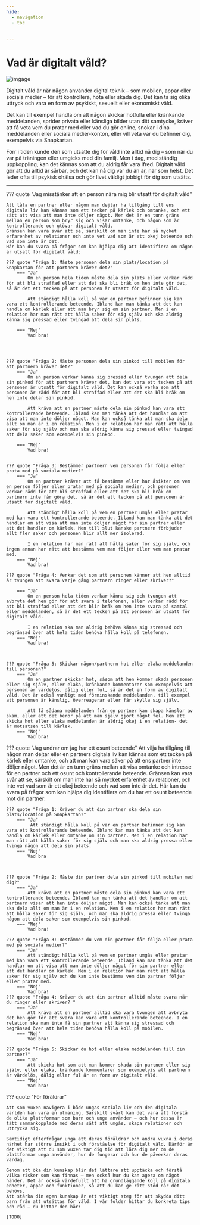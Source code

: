 ```yaml
---
hide:
  - navigation
  - toc


---
```


<div class="container">
    <div class="main_img">
        <h1>Vad är digitalt våld?</h1>
        <img src="./resources/images/ctrl-image-1.jpg" alt="imgage" />
    </div>
</div>


<!--
<div style="
        background-image: url('./resources/images/ctrl-image-1.jpg'); /* Replace with your hero image URL */
        background-size: cover; /* Cover the entire div */
        background-position: center; /* Center the image */
        height: 400px; /* Set the height of the hero section */
        display: flex; /* Use flexbox for centering content */
        align-items: center; /* Center content vertically */
        justify-content: center; /* Center content horizontally */
        color: white; /* Text color */
        text-align: center; /* Center text */
        text-shadow: 2px 2px 4px rgba(0, 0, 0, 0.7); /* Black shadow effect */
        ">
        <h1 style="color:#FF28C3">
            Vad är digitalt våld
        </h1>
</div>

-->

Digitalt våld är när någon använder digital teknik – som mobilen, appar eller sociala medier – för att kontrollera, hota eller skada dig. Det kan ta sig olika uttryck och vara en form av psykiskt, sexuellt eller ekonomiskt våld.


Det kan till exempel handla om att någon skickar hotfulla eller kränkande meddelanden, sprider privata eller känsliga bilder utan ditt samtycke, kräver att få veta vem du pratar med eller vad du gör online, snokar i dina meddelanden eller sociala medier-konton, eller vill veta var du befinner dig, exempelvis via Snapkartan.


Förr i tiden kunde den som utsatte dig för våld inte alltid nå dig – som när du var på träningen eller umgicks med din familj. Men i dag, med ständig uppkoppling, kan det kännas som att du aldrig får vara ifred. Digitalt våld gör att du alltid är sårbar, och det kan nå dig var du än är, när som helst. Det leder ofta till psykisk ohälsa och gör livet väldigt jobbigt för dig som utsätts.


---

??? quote "Jag misstänker att en person nära mig blir utsatt för digitalt våld"
  
    
    Att låta en partner eller någon man dejtar ha tillgång till ens digitala liv kan kännas som ett tecken på kärlek och omtanke, och ett sätt att visa att man inte döljer något. Men det är en tunn gräns mellan en person som bryr sig och visar omtanke, och någon som är kontrollerande och utövar digitalt våld.
    Gränsen kan vara svår att se, särskilt om man inte har så mycket erfarenhet av relationer och inte vet vad som är ett okej beteende och vad som inte är det.
    Här kan du svara på frågor som kan hjälpa dig att identifiera om någon är utsatt för digitalt våld: 

    ??? quote "Fråga 1: Måste personen dela sin plats/location på Snapkartan för att partnern kräver det?"
        === "Ja"
            Om en person hela tiden måste dela sin plats eller verkar rädd för att bli straffad eller att det ska bli bråk om hen inte gör det, så är det ett tecken på att personen är utsatt för digitalt våld.

            Att ständigt hålla koll på var en partner befinner sig kan vara ett kontrollerande beteende. Ibland kan man tänka att det kan handla om kärlek eller att man bryr sig om sin partner. Men i en relation har man rätt att hålla saker för sig själv och ska aldrig känna sig pressad eller tvingad att dela sin plats. 

        === "Nej"
            Vad bra!




    ??? quote "Fråga 2: Måste personen dela sin pinkod till mobilen för att partnern kräver det?"
        === "Ja" 
            Om en person verkar känna sig pressad eller tvungen att dela sin pinkod för att partnern kräver det, kan det vara ett tecken på att personen är utsatt för digitalt våld. Det kan också verka som att personen är rädd för att bli straffad eller att det ska bli bråk om hen inte delar sin pinkod.

            Att kräva att en partner måste dela sin pinkod kan vara ett kontrollerande beteende. Ibland kan man tänka att det handlar om att visa att man inte döljer något. Man kan också tänka att man ska dela allt om man är i en relation. Men i en relation har man rätt att hålla saker för sig själv och man ska aldrig känna sig pressad eller tvingad att dela saker som exempelvis sin pinkod. 

        === "Nej" 
            Vad bra! 


    ??? quote "Fråga 3: Bestämmer partnern vem personen får följa eller prata med på sociala medier?" 
        === "Ja" 
            Om en partner kräver att få bestämma eller har åsikter om vem en person följer eller pratar med på sociala medier, och personen verkar rädd för att bli straffad eller att det ska bli bråk om partnern inte får göra det, så är det ett tecken på att personen är utsatt för digitalt våld.

            Att ständigt hålla koll på vem en partner umgås eller pratar med kan vara ett kontrollerande beteende. Ibland kan man tänka att det handlar om att visa att man inte döljer något för sin partner eller att det handlar om kärlek. Men till slut kanske partnern förbjuder allt fler saker och personen blir allt mer isolerad.

            I en relation har man rätt att hålla saker för sig själv, och ingen annan har rätt att bestämma vem man följer eller vem man pratar med. 
        === "Nej"
            Vad bra! 

    ??? quote "Fråga 4: Verkar det som att personen känner att hen alltid är tvungen att svara varje gång partnern ringer eller skriver?" 

        === "Ja" 
            Om en person hela tiden verkar känna sig och tvungen att avbryta det hen gör för att svara i telefonen, eller verkar rädd för att bli straffad eller att det blir bråk om hen inte svara på samtal eller meddelanden, så är det ett tecken på att personen är utsatt för digitalt våld.

            I en relation ska man aldrig behöva känna sig stressad och begränsad över att hela tiden behöva hålla koll på telefonen. 
        === "Nej"
            Vad bra!



    ??? quote "Fråga 5: Skickar någon/partnern hot eller elaka meddelanden till personen?" 
        === "Ja" 
            Om en partner skickar hot, såsom att hen kommer skada personen eller sig själv, eller elaka, kränkande kommentarer som exempelvis att personen är värdelös, dålig eller ful, så är det en form av digitalt våld. Det är också vanligt med förminskande meddelanden, till exempel att personen är känslig, överreagerar eller får skylla sig själv.

            Att få sådana meddelanden från en partner kan skapa känslor av skam, eller att det beror på att man själv gjort något fel. Men att skicka hot eller elaka meddelanden är aldrig okej i en relation- det är motsatsen till kärlek. 
        === "Nej" 
            Vad bra! 




??? quote "Jag undrar om jag har ett osunt beteende"
    Att vilja ha tillgång till någon man dejtar eller en partners digitala liv kan kännas som ett tecken på kärlek eller omtanke, och att man kan vara säker på att ens partner inte döljer något.
    Men det är en tunn gräns mellan att visa omtanke och intresse för en partner och ett osunt och kontrollerande beteende. Gränsen kan vara svår att se, särskilt om man inte har så mycket erfarenhet av relationer, och inte vet vad som är ett okej beteende och vad som inte är det.
    Här kan du svara på frågor som kan hjälpa dig identifiera om du har ett osunt beteende mot din partner: 

    ??? quote "Fråga 1: Kräver du att din partner ska dela sin plats/location på Snapkartan?"
        === "Ja"
             Att ständigt hålla koll på var en partner befinner sig kan vara ett kontrollerande beteende. Ibland kan man tänka att det kan handla om kärlek eller omtanke om sin partner. Men i en relation har man rätt att hålla saker för sig själv och man ska aldrig pressa eller tvinga någon att dela sin plats.
        === "Nej"
            Vad bra



    ??? quote "Fråga 2: Måste din partner dela sin pinkod till mobilen med dig?"
        === "Ja"
            Att kräva att en partner måste dela sin pinkod kan vara ett kontrollerande beteende. Ibland kan man tänka att det handlar om att partnern visar att hen inte döljer något. Man kan också tänka att man ska dela allt om man är i en relation. Men i en relation har man rätt att hålla saker för sig själv, och man ska aldrig pressa eller tvinga någon att dela saker som exempelvis sin pinkod. 
        === "Nej"
            Vad bra!

    ??? quote "Fråga 3: Bestämmer du vem din partner får följa eller prata med på sociala medier?"
        === "Ja"
            Att ständigt hålla koll på vem en partner umgås eller pratar med kan vara ett kontrollerande beteende. Ibland kan man tänka att det handlar om att visa att man inte döljer något för sin partner eller att det handlar om kärlek. Men i en relation har man rätt att hålla saker för sig själv och du kan inte bestämma vem din partner följer eller pratar med. 
        === "Nej"
            Vad bra! 
    ??? quote "Fråga 4: Kräver du att din partner alltid måste svara när du ringer eller skriver? "
        === "Ja"
            Att kräva att en partner alltid ska vara tvungen att avbryta det hen gör för att svara kan vara ett kontrollerande beteende. I en relation ska man inte få sin partner att känna sig stressad och begränsad över att hela tiden behöva hålla koll på mobilen.  
        === "Nej"
            Vad bra! 

    ??? quote "Fråga 5: Skickar du hot eller elaka meddelanden till din partner?"
        === "Ja"
            Att skicka hot som att man kommer skada sin partner eller sig själv, eller elaka, kränkande kommentarer som exempelvis att partnern är värdelös, dålig eller ful är en form av digitalt våld. 
        === "Nej"
            Vad bra! 


??? quote "För föräldrar"

    Att som vuxen navigera i både ungas sociala liv och den digitala världen kan vara en utmaning. Särskilt svårt kan det vara att förstå de olika plattformar som barn och unga använder – och hur dessa är tätt sammankopplade med deras sätt att umgås, skapa relationer och uttrycka sig.

    Samtidigt efterfrågar unga att deras föräldrar och andra vuxna i deras närhet har större insikt i och förståelse för digitalt våld. Därför är det viktigt att du som vuxen tar dig tid att lära dig mer om de plattformar unga använder, hur de fungerar och hur de påverkar deras vardag.

    Genom att öka din kunskap blir det lättare att upptäcka och förstå vilka risker som kan finnas – men också hur du kan agera om något händer. Det är också värdefullt att ha grundläggande koll på digitala enheter, appar och funktioner, så att du kan ge rätt stöd när det behövs.
    Att stärka din egen kunskap är ett viktigt steg för att skydda ditt barn från att utsättas för våld. I vår folder hittar du konkreta tips och råd – du hittar den här:

    [TODO]